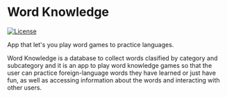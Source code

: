 # Word Knowledge
[![License](https://img.shields.io/github/license/TobiasBriones/word-knowledge)](https://github.com/TobiasBriones/word-knowledge/blob/master/LICENSE)

App that let's you play word games to practice languages.

Word Knowledge is a database to collect words
clasified by category and subcategory and it is 
an app to play word knowledge games so that the
user can practice foreign-language words they have learned
or just have fun, as well as accessing information about the
words and interacting with other users.
